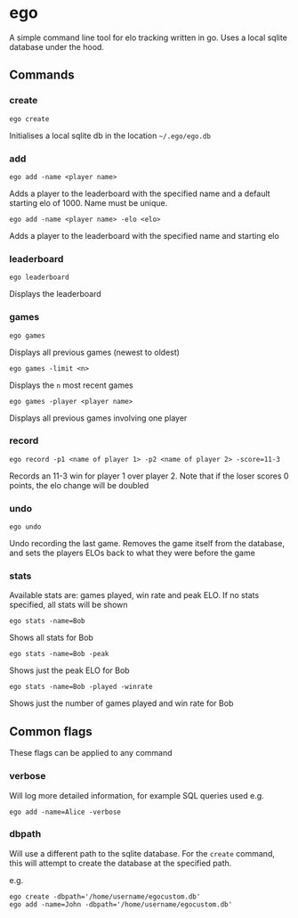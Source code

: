 # ego
A simple command line tool for elo tracking written in go.
Uses a local sqlite database under the hood.

## Commands

### create
```ego create```

Initialises a local sqlite db in the location  ```~/.ego/ego.db```


### add
```ego add -name <player name>```

Adds a player to the leaderboard with the specified name and a default starting elo of 1000. Name must be unique.

```ego add -name <player name> -elo <elo>```

Adds a player to the leaderboard with the specified name and starting elo

### leaderboard
```ego leaderboard```

Displays the leaderboard

### games
```ego games```

Displays all previous games (newest to oldest)

```ego games -limit <n>```

Displays the ```n``` most recent games

```ego games -player <player name>```

Displays all previous games involving one player

### record
```ego record -p1 <name of player 1> -p2 <name of player 2> -score=11-3```

Records an 11-3 win for player 1 over player 2. Note that if the loser scores 0 points, the elo change will be doubled

### undo
```ego undo```

Undo recording the last game. Removes the game itself from the database, and sets the players ELOs back to what they were before the game

### stats

Available stats are: games played, win rate and peak ELO.
If no stats specified, all stats will be shown

```ego stats -name=Bob```

Shows all stats for Bob

```ego stats -name=Bob -peak```

Shows just the peak ELO for Bob

```ego stats -name=Bob -played -winrate```

Shows just the number of games played and win rate for Bob

## Common flags

These flags can be applied to any command

### verbose

Will log more detailed information, for example SQL queries used
e.g. 

```ego add -name=Alice -verbose```

### dbpath

Will use a different path to the sqlite database. For the ```create``` command, this will attempt to create the database at the specified path.

e.g.
```
ego create -dbpath='/home/username/egocustom.db'
ego add -name=John -dbpath='/home/username/egocustom.db'
```
